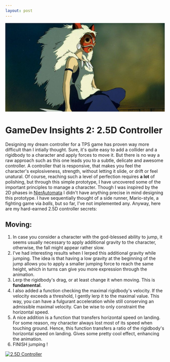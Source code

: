 ```yaml
---
layout: post
---
```

<img src="/images/san.jpg" class="fit image">

# GameDev Insights 2: 2.5D Controller

Designing my dream controller for a TPS game has proven way more difficult than I intially thought. Sure, it's quite easy to add a collider and a rigidbody to a character and apply forces to move it. But there is no way a raw approach such as this one leads you to a subtle, delicate and awesome controller. A controller that is responsive, that makes you feel the character's explosiveness, strength, without letting it slide, or drift or feel unatural. Of course, reaching such a level of perfection requires **a lot** of polishing, but through this simple prototype, I have uncovered some of the important principles to manage a character. Though I was inspired by the 2D phases in [NierAutomata](https://www.youtube.com/watch?v=gaBUAw0W6bU) I didn't have anything precise in mind designing this prototype. I have sequentially thought of a side runner, Mario-style, a fighting game via *balls*, but so far, I've not implemented any. Anyway, here are my hard-earned 2.5D controller secrets: 


## Moving:

1. In case you consider a character with the god-blessed ability to jump, it seems usually necessary to apply additional gravity to the character, otherwise, the fall might appear rather slow. 
1. I've had interesting results when I lerped this additional gravity while jumping. The idea is that having a low gravity at the beginning of the jump allows you to apply a smaller jumping force to reach the same height, which in turns can give you more expression through the animation. 
1. Lerp the rigidbody's drag, or at least change it when moving. This is **fundamental**.  
1. I also added a function checking the maximal rigidbody's velocity. If the velocity exceeds a threshold, I gently lerp it to the maximal value. This way, you can have a fulgurant acceleration while still conserving an admissible maximal velocity. Can be wise to only constraint the horizontal speed.
1. A nice addition is a function that transfers horizontal speed on landing. For some reason, my character always lost most of its speed when touching ground. Hence, this function transfers a ratio of the rigidbody's horizontal speed on landing. Gives some pretty cool effect, enhancing the animation. 
1. FINISH jumping ! 

[![2.5D Controller](http://img.youtube.com/vi/Kpp5O6CXXN8/0.jpg)](http://www.youtube.com/watch?v=Kpp5O6CXXN8 "San Movements")
